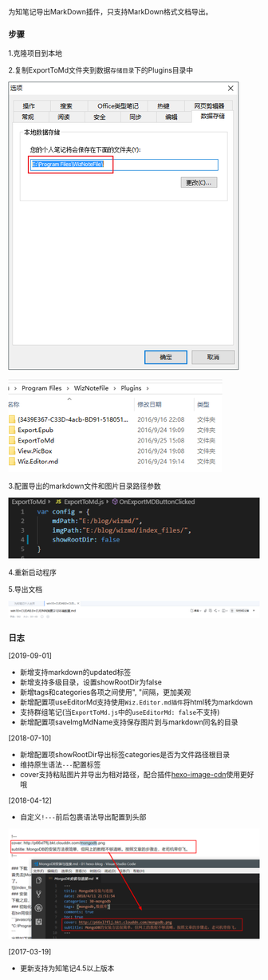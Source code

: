 为知笔记导出MarkDown插件，只支持MarkDown格式文档导出。

### 步骤
1.克隆项目到本地

2.复制ExportToMd文件夹到数据`存储目录`下的Plugins目录中

![](images/afc9fcec-4ca7-4913-8cd9-180d8a3f838b.png)

![](images/3f17a9ea-472a-4e5c-899f-3922030c8cd1.png)

3.配置导出的markdown文件和图片目录路径参数

![](images/2019-09-01-11-58-11.png)

4.重新启动程序

5.导出文档

![](images/2019-09-01-12-00-11.png)

### 日志
[2019-09-01]
- 新增支持markdown的updated标签
- 新增支持多级目录，设置showRootDir为false
- 新增tags和categories各项之间使用", "间隔，更加美观
- 新增配置项useEditorMd支持使用`Wiz.Editor.md插件`将html转为markdown
- 支持群组笔记(当`ExportToMd.js`中的`useEditorMd: false`不支持)
- 新增配置项saveImgMdName支持保存图片到与markdown同名的目录

[2018-07-10]
- 新增配置项showRootDir导出标签categories是否为文件路径根目录
- 维持原生语法`---`配置标签
- cover支持粘贴图片并导出为相对路径，配合插件[hexo-image-cdn](https://github.com/lzuliuyun/hexo-image-cdn)使用更好哦

[2018-04-12]
- 自定义`!---`前后包裹语法导出配置到头部

![](images/3a0f2c85-fda0-449b-80cb-8773cc5baf65.png)

[2017-03-19]
- 更新支持为知笔记4.5以上版本